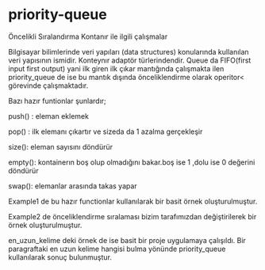 # priority-queue
Öncelikli Sıralandırma Kontanır ile ilgili çalışmalar

Bilgisayar bilimlerinde veri yapıları (data structures) konularında kullanılan veri yapısının ismidir. Konteynır adaptör türlerindendir.
Queue da FIFO(first input first output) yani ilk giren ilk çıkar mantığında çalışmakta ilen priority_queue de ise bu mantık dışında önceliklendirme olarak operitor< görevinde çalışmaktadır.

Bazı hazır funtionlar şunlardır;

push() : eleman eklemek

pop() : ilk elemanı çıkartır ve sizeda da 1 azalma gerçekleşir

size(): eleman sayısını döndürür

empty(): kontainerın boş olup olmadığını bakar.boş ise 1 ,dolu ise 0 değerini döndürür

swap(): elemanlar arasında takas yapar



Example1 de bu hazır functionlar kullanılarak bir basit örnek oluşturulmuştur.

Example2 de önceliklendirme sıralaması bizim tarafımızdan değiştirilerek bir örnek oluşturulmuştur.

en_uzun_kelime deki örnek de ise basit bir proje uygulamaya çalışıldı. Bir paragraftaki en uzun kelime hangisi bulma yönünde priority_queue kullanılarak sonuç bulunmuştur.
